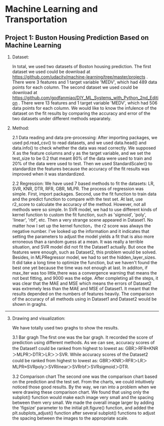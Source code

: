 
# **Machine Learning and Transportation** 
## **Project 1: Buston Housing Prediction Based on Machine Learning**


1.  Dataset: 

    In total, we used two datasets of Boston housing prediction. 
    The first dataset we used could be download at https://github.com/udacity/machine-learning/tree/master/projects . There were 3 features and 1 target variable 'MEDV', which had 489 data points for each column.
    The second dataset we used could be download at https://github.com/godfanmiao/DIY_ML_Systems_with_Python_2nd_Edition . There were 13 features and 1 target variable 'MEDV', which had 506 data points for each column.
    We would like to know the infulence of the dataset on the fit results by comparing the accuracy and error of the two datasets under different methods separately. 


2.  Method:

    2.1 Data reading and data pre-processing:
    After importing packages, we used pd.read_csv() to read datasets, and we used data.head() and data.info() to check whether the data was read correctly.
    We supposed X as the feature columns and y as the target variable, and we set the test_size to be 0.2 that meant 80% of the data were used to train and 20% of the data were used to test.
    Then we used StandardScaler() to standardize the features because the accuracy of the fit results was improved when it was standardized.

    2.2 Regression:
    We have used 7 based methods to fit the datasets: LR, SVR, KNR, DTR, RFR, GBR, MLPR.
    The process of regression was simple. First, import packages. Second, use the fit function to train data and the predict function to compare with the test set. At last, use r2_score to calculate the accuracy of the method.
    However, not all methods were so simple. In SVR model, we had to use different kinds of kernel function to custom the fit function, such as 'sigmoid', 'poly', 'linear', 'rbf', etc. Then a very strange scene appeared in Dataset1. No matter how I set up the kernel function，the r2 score was always the negative number. I've looked up the information and it indicates that setting the parameters to adjust the model yields a fit that is also more erroneous than a random guess at a mean. It was really a terrible situation, and SVR model did not fit the Dataset1 actually. But once the features were enough, such as Dataset2, this problem would be solved.
    Besides, in MLPRegressor model, we had to set the hidden_layer_sizes. It did take a long time to optimize the function, but we haven't found the best one yet because the time was not enough at last. In additon, if max_iter was too little,there was a convergence warning that means the not best fitting, and 9000 was the edge.
    After completing all the steps, it was clear that the MAE and MSE which means the errors of Dataset2 was extremely less than the MAE and MSE of Dataset1. It meant that the results depended on the numbers of features heavily.
    The comparison of the accuracy of all methods using in Dataset1 and Dataset2 would be shown in graghs.
---

3.  Drawing and visualization:

    We have totally used two graghs to show the results.

    3.1 Bar gragh
    The first one was the bar gragh. It recorded the score of prediction using different methods. As we can see, accuracy scores of the Dataset1 could be ranked from highest to lowest as: 
    GBR＞RFR≈KNR＞MLPR＞DTR＞LR＞＞SVR.
    While accuracy scores of the Dataset2 could be ranked from highest to lowest as:
    GBR＞KNR＞RFR＞LR＞MLPR≈SVRpoly＞SVRlinear＞SVRrbf＞SVRsigmoid＞DTR.

    3.2 Comparison chart
    The second one was the comparison chart based on the prediction and the test set. From the charts, we could intuitively noticed those good results.
    By the way, we ran into a problem when we were drawing these comparison chart. We found that using only the subplot() function would make each image very small and the spacing between them very small. We made the overall image larger by adding the 'figsize' parameter to the initial plt.figure() function, and added the plt.subplots_adjust() function after several subplot() functions to adjust the spacing between the images to the appropriate scale.